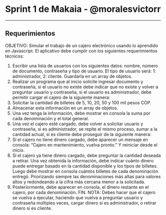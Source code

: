 # Sprint 1 de Makaia - @moralesvictorr

----------------
## Requerimientos
OBJETIVO: Simular el trabajo de un cajero electrónico usando lo aprendido en
Javascript.
El aplicativo debe cumplir con los siguientes requerimientos técnicos:
1. Escribir una lista de usuarios con los siguientes datos: nombre, número
de documento, contraseña y tipo de usuario. El tipo de usuario será: 1:
administrador, 2: cliente. Guardarla en un array de objetos.
2. Realizar un programa que al inicio solicite ingresar documento y
contraseña, si el usuario no existe debe indicar que no existe y volver a
preguntar usuario y contraseña, si el usuario es administrador, debe
permitir cargar el cajero de la siguiente manera:
3. Solicitar la cantidad de billetes de 5, 10, 20, 50 y 100 mil pesos COP.
4. Almacenar esta información en un array de objetos.
5. Una vez tenga la información, debe mostrar en consola la suma por cada
denominación y el total general.
6. Una vez el cajero esté cargado, debe volver a solicitar usuario y
contraseña, si es administrador, se repite el mismo proceso, sumar a la
cantidad actual, si es cliente debe proseguir de la siguiente manera:
7. Si el cajero no tiene dinero cargado, debe aparecer un mensaje en
consola: “Cajero en mantenimiento, vuelva pronto.” Y reiniciar desde el
inicio.
8. Si el cajero ya tiene dinero cargado, debe preguntar la cantidad deseada
a retirar. Una vez obtenida la información, debe indicar cuánto dinero
puede entregar basado en la cantidad disponible y los tipos de billetes.
Luego debe mostrar en consola cuántos billetes de cada denominación
entregó. Priorizando siempre las denominaciones más altas para valores
altos y redondeando a la cifra más cercana menor a la solicitada.
9. Posteriormente, debe aparecer en consola, el dinero restante en el cajero,
por cada denominación.
FIN.
NOTA: Debes hacer que el cajero se vuelva a ejecutar, haciendo que vuelva a
preguntar usuario y contraseña múltiples veces, cargar dinero si es
administrador, o retirar dinero si es cliente.